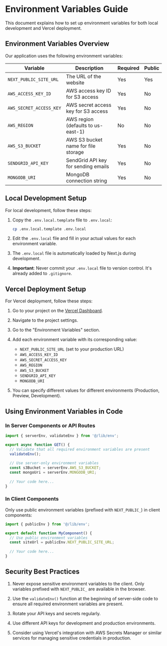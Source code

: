 # Environment Variables Guide

This document explains how to set up environment variables for both local development and Vercel deployment.

## Environment Variables Overview

Our application uses the following environment variables:

| Variable | Description | Required | Public |
|----------|-------------|----------|--------|
| `NEXT_PUBLIC_SITE_URL` | The URL of the website | Yes | Yes |
| `AWS_ACCESS_KEY_ID` | AWS access key ID for S3 access | Yes | No |
| `AWS_SECRET_ACCESS_KEY` | AWS secret access key for S3 access | Yes | No |
| `AWS_REGION` | AWS region (defaults to us-east-1) | No | No |
| `AWS_S3_BUCKET` | AWS S3 bucket name for file storage | Yes | No |
| `SENDGRID_API_KEY` | SendGrid API key for sending emails | Yes | No |
| `MONGODB_URI` | MongoDB connection string | Yes | No |

## Local Development Setup

For local development, follow these steps:

1. Copy the `.env.local.template` file to `.env.local`:
   ```bash
   cp .env.local.template .env.local
   ```

2. Edit the `.env.local` file and fill in your actual values for each environment variable.

3. The `.env.local` file is automatically loaded by Next.js during development.

4. **Important**: Never commit your `.env.local` file to version control. It's already added to `.gitignore`.

## Vercel Deployment Setup

For Vercel deployment, follow these steps:

1. Go to your project on the [Vercel Dashboard](https://vercel.com/dashboard).

2. Navigate to the project settings.

3. Go to the "Environment Variables" section.

4. Add each environment variable with its corresponding value:
   - `NEXT_PUBLIC_SITE_URL` (set to your production URL)
   - `AWS_ACCESS_KEY_ID`
   - `AWS_SECRET_ACCESS_KEY`
   - `AWS_REGION`
   - `AWS_S3_BUCKET`
   - `SENDGRID_API_KEY`
   - `MONGODB_URI`

5. You can specify different values for different environments (Production, Preview, Development).

## Using Environment Variables in Code

### In Server Components or API Routes

```typescript
import { serverEnv, validateEnv } from '@/lib/env';

export async function GET() {
  // Validate that all required environment variables are present
  validateEnv();
  
  // Use server-only environment variables
  const s3Bucket = serverEnv.AWS_S3_BUCKET;
  const mongoUri = serverEnv.MONGODB_URI;
  
  // Your code here...
}
```

### In Client Components

Only use public environment variables (prefixed with `NEXT_PUBLIC_`) in client components:

```typescript
import { publicEnv } from '@/lib/env';

export default function MyComponent() {
  // Use public environment variables
  const siteUrl = publicEnv.NEXT_PUBLIC_SITE_URL;
  
  // Your code here...
}
```

## Security Best Practices

1. Never expose sensitive environment variables to the client. Only variables prefixed with `NEXT_PUBLIC_` are available in the browser.

2. Use the `validateEnv()` function at the beginning of server-side code to ensure all required environment variables are present.

3. Rotate your API keys and secrets regularly.

4. Use different API keys for development and production environments.

5. Consider using Vercel's integration with AWS Secrets Manager or similar services for managing sensitive credentials in production. 